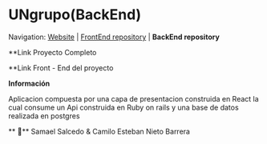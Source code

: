 # UNgrupo(BackEnd)

Navigation: [Website][1] | [FrontEnd repository][2] | **BackEnd repository**

  **Link Proyecto Completo
  
  [1]: https://github.com/UNgrupo
  
  **Link Front - End del proyecto
  
  [2]: https://github.com/UNgrupo/Front-End
  
  **Información**
  
  Aplicacion compuesta por una capa de presentacion construida en React
  la cual consume un Api construida en Ruby on rails y una base de datos realizada en postgres



** 🔨**
Samael Salcedo & Camilo Esteban Nieto Barrera



